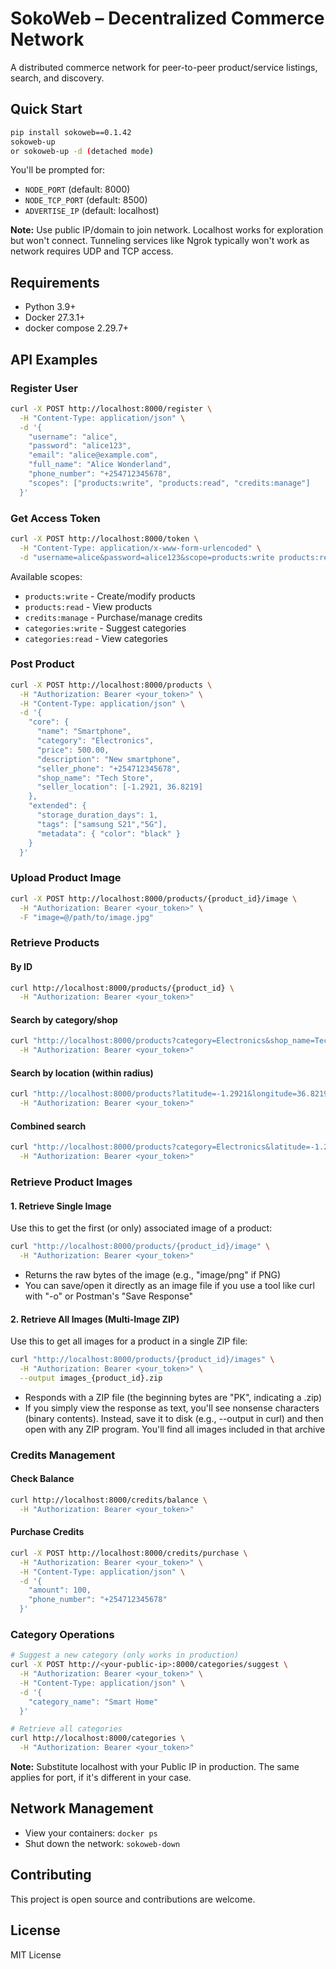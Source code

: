 # SokoWeb – Decentralized Commerce Network

A distributed commerce network for peer-to-peer product/service listings, search, and discovery.

## Quick Start

```bash
pip install sokoweb==0.1.42
sokoweb-up
or sokoweb-up -d (detached mode)
```

You'll be prompted for:
* `NODE_PORT` (default: 8000)
* `NODE_TCP_PORT` (default: 8500)
* `ADVERTISE_IP` (default: localhost)

**Note:** Use public IP/domain to join network. Localhost works for exploration but won't connect. Tunneling services like Ngrok typically won't work as network requires UDP and TCP access.

## Requirements

* Python 3.9+
* Docker 27.3.1+
* docker compose 2.29.7+

## API Examples

### Register User

```bash
curl -X POST http://localhost:8000/register \
  -H "Content-Type: application/json" \
  -d '{
    "username": "alice",
    "password": "alice123",
    "email": "alice@example.com",
    "full_name": "Alice Wonderland",
    "phone_number": "+254712345678",
    "scopes": ["products:write", "products:read", "credits:manage"]
  }'
```

### Get Access Token

```bash
curl -X POST http://localhost:8000/token \
  -H "Content-Type: application/x-www-form-urlencoded" \
  -d "username=alice&password=alice123&scope=products:write products:read credits:manage"
```

Available scopes:
* `products:write` - Create/modify products
* `products:read` - View products
* `credits:manage` - Purchase/manage credits
* `categories:write` - Suggest categories
* `categories:read` - View categories

### Post Product

```bash
curl -X POST http://localhost:8000/products \
  -H "Authorization: Bearer <your_token>" \
  -H "Content-Type: application/json" \
  -d '{
    "core": {
      "name": "Smartphone",
      "category": "Electronics",
      "price": 500.00,
      "description": "New smartphone",
      "seller_phone": "+254712345678",
      "shop_name": "Tech Store",
      "seller_location": [-1.2921, 36.8219]
    },
    "extended": {
      "storage_duration_days": 1,
      "tags": ["samsung S21","5G"],
      "metadata": { "color": "black" }
    }
  }'
```

### Upload Product Image

```bash
curl -X POST http://localhost:8000/products/{product_id}/image \
  -H "Authorization: Bearer <your_token>" \
  -F "image=@/path/to/image.jpg"
```

### Retrieve Products

#### By ID

```bash
curl http://localhost:8000/products/{product_id} \
  -H "Authorization: Bearer <your_token>"
```


#### Search by category/shop

```bash
curl "http://localhost:8000/products?category=Electronics&shop_name=Tech%20Store" \
  -H "Authorization: Bearer <your_token>"
```


#### Search by location (within radius)

```bash
curl "http://localhost:8000/products?latitude=-1.2921&longitude=36.8219&radius_km=10" \
  -H "Authorization: Bearer <your_token>"
```


#### Combined search

```bash
curl "http://localhost:8000/products?category=Electronics&latitude=-1.2921&longitude=36.8219&radius_km=5" \
  -H "Authorization: Bearer <your_token>"
```


### Retrieve Product Images

#### 1. Retrieve Single Image

Use this to get the first (or only) associated image of a product:

```bash
curl "http://localhost:8000/products/{product_id}/image" \
  -H "Authorization: Bearer <your_token>"
```

* Returns the raw bytes of the image (e.g., "image/png" if PNG)
* You can save/open it directly as an image file if you use a tool like curl with "-o" or Postman's "Save Response"

#### 2. Retrieve All Images (Multi-Image ZIP)

Use this to get all images for a product in a single ZIP file:

```bash
curl "http://localhost:8000/products/{product_id}/images" \
  -H "Authorization: Bearer <your_token>" \
  --output images_{product_id}.zip
```

* Responds with a ZIP file (the beginning bytes are "PK", indicating a .zip)
* If you simply view the response as text, you'll see nonsense characters (binary contents). Instead, save it to disk (e.g., --output in curl) and then open with any ZIP program. You'll find all images included in that archive

### Credits Management

#### Check Balance

```bash
curl http://localhost:8000/credits/balance \
  -H "Authorization: Bearer <your_token>"
```

#### Purchase Credits

```bash
curl -X POST http://localhost:8000/credits/purchase \
  -H "Authorization: Bearer <your_token>" \
  -H "Content-Type: application/json" \
  -d '{
    "amount": 100,
    "phone_number": "+254712345678"
  }'
```

### Category Operations

```bash
# Suggest a new category (only works in production)
curl -X POST http://<your-public-ip>:8000/categories/suggest \
  -H "Authorization: Bearer <your_token>" \
  -H "Content-Type: application/json" \
  -d '{
    "category_name": "Smart Home"
  }'

# Retrieve all categories
curl http://localhost:8000/categories \
  -H "Authorization: Bearer <your_token>"
```

**Note:** Substitute localhost with your Public IP in production. The same applies for port, if it's different in your case.

## Network Management

* View your containers: `docker ps`
* Shut down the network: `sokoweb-down`

## Contributing

This project is open source and contributions are welcome.

## License

MIT License